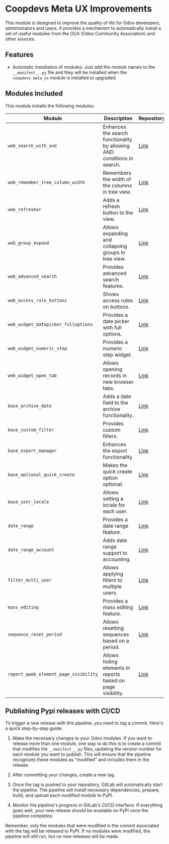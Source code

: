 # Coopdevs Meta UX Improvements

This module is designed to improve the quality of life for Odoo developers, administrators and users. It provides a mechanism to automatically install a set of useful modules from the OCA (Odoo Community Association) and other sources.

## Features

- Automatic installation of modules: Just add the module names to the `__manifest__.py` file and they will be installed when the `coopdevs_meta_ux` module is installed or upgraded.

## Modules Included

This module installs the following modules:

| Module | Description | Repository |
| --- | --- | --- |
| `web_search_with_and` | Enhances the search functionality by allowing AND conditions in search. | [Link](https://github.com/OCA/web/tree/14.0/web_search_with_and) |
| `web_remember_tree_column_width` | Remembers the width of the columns in tree view. | [Link](https://github.com/OCA/web/tree/14.0/web_remember_tree_column_width) |
| `web_refresher` | Adds a refresh button to the view. | [Link](https://github.com/OCA/web/tree/14.0/web_refresher) |
| `web_group_expand` | Allows expanding and collapsing groups in tree view. | [Link](https://github.com/OCA/web/tree/14.0/web_group_expand) |
| `web_advanced_search` | Provides advanced search features. | [Link](https://github.com/OCA/web/tree/14.0/web_advanced_search) |
| `web_access_rule_buttons` | Shows access rules on buttons. | [Link](https://github.com/OCA/web/tree/14.0/web_access_rule_buttons) |
| `web_widget_datepicker_fulloptions` | Provides a date picker with full options. | [Link](https://github.com/OCA/web/tree/14.0/web_widget_datepicker_fulloptions) |
| `web_widget_numeric_step` | Provides a numeric step widget. | [Link](https://github.com/OCA/web/tree/14.0/web_widget_numeric_step) |
| `web_widget_open_tab` | Allows opening records in new browser tabs. | [Link](https://github.com/OCA/web/tree/14.0/web_widget_open_tab) |
| `base_archive_date` | Adds a date field to the archive functionality. | [Link](https://github.com/OCA/server-ux/tree/14.0/base_archive_date) |
| `base_custom_filter` | Provides custom filters. | [Link](https://github.com/OCA/server-ux/tree/14.0/base_custom_filter) |
| `base_export_manager` | Enhances the export functionality. | [Link](https://github.com/OCA/server-ux/tree/14.0/base_export_manager) |
| `base_optional_quick_create` | Makes the quick create option optional. | [Link](https://github.com/OCA/server-ux/tree/14.0/base_optional_quick_create) |
| `base_user_locale` | Allows setting a locale for each user. | [Link](https://github.com/OCA/server-ux/tree/14.0/base_user_locale) |
| `date_range` | Provides a date range feature. | [Link](https://github.com/OCA/server-ux/tree/14.0/date_range) |
| `date_range_account` | Adds date range support to accounting. | [Link](https://github.com/OCA/server-ux/tree/14.0/date_range_account) |
| `filter_multi_user` | Allows applying filters to multiple users. | [Link](https://github.com/OCA/server-ux/tree/14.0/filter_multi_user) |
| `mass_editing` | Provides a mass editing feature. | [Link](https://github.com/OCA/server-ux/tree/14.0/mass_editing) |
| `sequence_reset_period` | Allows resetting sequences based on a period. | [Link](https://github.com/OCA/server-ux/tree/14.0/sequence_reset_period) |
| `report_qweb_element_page_visibility` | Allows hiding elements in reports based on page visibility. | [Link](https://github.com/OCA/reporting-engine/tree/14.0/report_qweb_element_page_visibility) |

## Publishing Pypi releases with CI/CD

To trigger a new release with this pipeline, you need to tag a commit. Here's a quick step-by-step guide:

1. Make the necessary changes to your Odoo modules. If you want to release more than one module, one way to do this is to create a commit that modifies the `__manifest__.py` files, updating the version number for each module you want to publish. This will ensure that the pipeline recognizes these modules as "modified" and includes them in the release.

2. After committing your changes, create a new tag.

3. Once the tag is pushed to your repository, GitLab will automatically start the pipeline. The pipeline will install necessary dependencies, prepare, build, and upload each modified module to PyPI.

4. Monitor the pipeline's progress in GitLab's CI/CD interface. If everything goes well, your new release should be available on PyPI once the pipeline completes.

Remember, only the modules that were modified in the commit associated with the tag will be released to PyPI. If no modules were modified, the pipeline will still run, but no new releases will be made.
